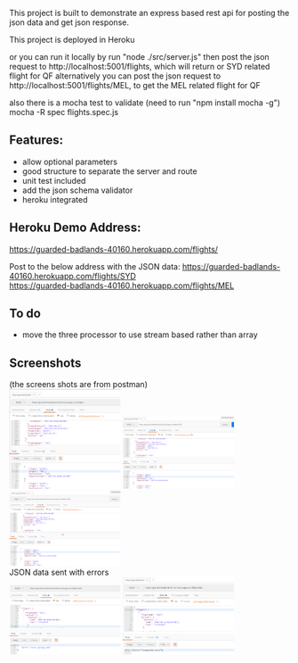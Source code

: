 
This project is built to demonstrate an express based rest api for posting the json data and get json response.

This project is deployed in Heroku

or you can run it locally by run "node ./src/server.js"
then post the json request to http://localhost:5001/flights, which will return or SYD related flight for QF
alternatively you can post the json request to http://localhost:5001/flights/MEL, to get the MEL related flight for QF

also there is a mocha test to validate
(need to run "npm install mocha -g") <br/>
mocha -R spec flights.spec.js

## Features:
- allow optional parameters
- good structure to separate the server and route
- unit test included
- add the json schema validator
- heroku integrated

## Heroku Demo Address:
https://guarded-badlands-40160.herokuapp.com/flights/
<br/>

Post to the below address with the JSON data:
https://guarded-badlands-40160.herokuapp.com/flights/SYD
<br/>
https://guarded-badlands-40160.herokuapp.com/flights/MEL
<br/>

## To do
-  move the three processor to use stream based rather than array

## Screenshots
(the screens shots are from postman) <br/>
<img src="https://github.com/xinzhang/qantas-flights/blob/master/screenshot/1.png" alt="Default" width="500" style="width: 200px;"/>
<img src="https://github.com/xinzhang/qantas-flights/blob/master/screenshot/2.png" alt="SYD" width="500"  style="width: 200px;"/>
<img src="https://github.com/xinzhang/qantas-flights/blob/master/screenshot/3.png" alt="MEL" width="500" style="width: 200px;"/>
<br/>
JSON data sent with errors <br/>
<img src="https://github.com/xinzhang/qantas-flights/blob/master/screenshot/4.png" alt="Error" width="500"  style="width: 200px;"/>
<img src="https://github.com/xinzhang/qantas-flights/blob/master/screenshot/5.png" alt="Errpr" width="500" style="width: 200px;"/>
